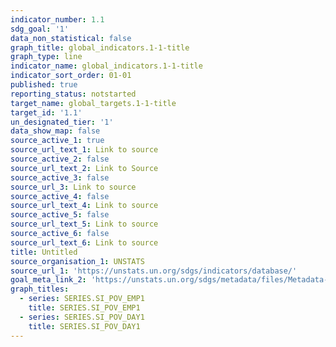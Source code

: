 ```yaml
---
indicator_number: 1.1
sdg_goal: '1'
data_non_statistical: false
graph_title: global_indicators.1-1-title
graph_type: line
indicator_name: global_indicators.1-1-title
indicator_sort_order: 01-01
published: true
reporting_status: notstarted
target_name: global_targets.1-1-title
target_id: '1.1'
un_designated_tier: '1'
data_show_map: false
source_active_1: true
source_url_text_1: Link to source
source_active_2: false
source_url_text_2: Link to Source
source_active_3: false
source_url_3: Link to source
source_active_4: false
source_url_text_4: Link to source
source_active_5: false
source_url_text_5: Link to source
source_active_6: false
source_url_text_6: Link to source
title: Untitled
source_organisation_1: UNSTATS
source_url_1: 'https://unstats.un.org/sdgs/indicators/database/'
goal_meta_link_2: 'https://unstats.un.org/sdgs/metadata/files/Metadata-01-01-01a.pdf'
graph_titles:
  - series: SERIES.SI_POV_EMP1
    title: SERIES.SI_POV_EMP1
  - series: SERIES.SI_POV_DAY1
    title: SERIES.SI_POV_DAY1
---
```

